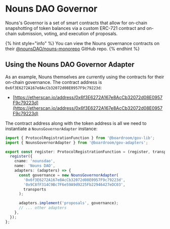 # Nouns DAO Governor

Nouns's Governor is a set of smart contracts that allow for on-chain snapshotting of token balances via a custom ERC-721 contract and on-chain submission, voting, and execution of proposals.

{% hint style="info" %}
You can view the Nouns governance contracts on their [@nounsDAO/nouns-monorepo](https://github.com/nounsDAO/nouns-monorepo/tree/master/packages/nouns-contracts/contracts/governance) GitHub repo.
{% endhint %}

## Using the Nouns DAO Governor Adapter

As an example, Nouns themselves are currently using the contracts for their on-chain governance. The contract address is `0x6f3E6272A167e8AcCb32072d08E0957F9c79223d`:

* [https://etherscan.io/address/0x6f3E6272A167e8AcCb32072d08E0957F9c79223d](https://etherscan.io/address/0x6f3E6272A167e8AcCb32072d08E0957F9c79223d)

The contract address along with the token address is all we need to instantiate a `NounsGovernorAdapter` instance:

```typescript
import { ProtocolRegistrationFunction } from '@boardroom/gov-lib';
import { NounsGovernorAdapter } from '@boardroom/gov-adapters';

export const register: ProtocolRegistrationFunction = (register, transports) => {
  register({
    cname: 'nounsdao',
    name: 'Nouns DAO',
    adapters: (adapters) => {
      const governance = new NounsGovernorAdapter(
        '0x6f3E6272A167e8AcCb32072d08E0957F9c79223d',
        '0x9C8fF314C9Bc7F6e59A9d9225Fb22946427eDC03',
        transports
      );

      adapters.implement('proposals', governance);
      // ... other adapters
    },
  });
};
```

